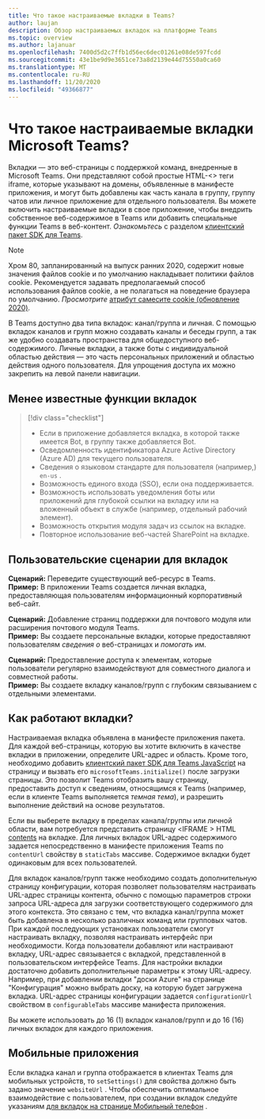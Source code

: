 ```yaml
---
title: Что такое настраиваемые вкладки в Teams?
author: laujan
description: Обзор настраиваемых вкладок на платформе Teams
ms.topic: overview
ms.author: lajanuar
ms.openlocfilehash: 7400d5d2c7ffb1d56ec6dec01261e08de597fcdd
ms.sourcegitcommit: 43e1be9d9e3651ce73a8d2139e44d75550a0ca60
ms.translationtype: MT
ms.contentlocale: ru-RU
ms.lasthandoff: 11/20/2020
ms.locfileid: "49366877"
---
```

# <a name="what-are-microsoft-teams-custom-tabs"></a>Что такое настраиваемые вкладки Microsoft Teams?

Вкладки — это веб-страницы с поддержкой команд, внедренные в Microsoft Teams. Они представляют собой простые HTML-<\> теги iframe, которые указывают на домены, объявленные в манифесте приложения, и могут быть добавлены как часть канала в группу, группу чатов или личное приложение для отдельного пользователя. Вы можете включить настраиваемые вкладки в свое приложение, чтобы внедрить собственное веб-содержимое в Teams или добавить специальные функции Teams в веб-контент. *Ознакомьтесь* с разделом [клиентский пакет SDK для Teams](/javascript/api/overview/msteams-client).

> [!NOTE]
> Хром 80, запланированный на выпуск ранних 2020, содержит новые значения файлов cookie и по умолчанию накладывает политики файлов cookie. Рекомендуется задавать предполагаемый способ использования файлов cookie, а не полагаться на поведение браузера по умолчанию. *Просмотрите* [атрибут самесите cookie (обновление 2020)](../resources/samesite-cookie-update.md).

В Teams доступно два типа вкладок: канал/группа и личная. С помощью вкладок каналов и групп можно создавать каналы и беседы групп, а так же удобно создавать пространства для общедоступного веб-содержимого. Личные вкладки, а также боты с индивидуальной областью действия — это часть персональных приложений и областью действия одного пользователя. Для упрощения доступа их можно закрепить на левой панели навигации.

## <a name="lesser-known-tab-features"></a>Менее известные функции вкладок

> [!div class="checklist"]
>
> * Если в приложение добавляется вкладка, в которой также имеется Bot, в группу также добавляется Bot.
> * Осведомленность идентификатора Azure Active Directory (Azure AD) для текущего пользователя.
> * Сведения о языковом стандарте для пользователя (например,) `en-us` . 
> * Возможность единого входа (SSO), если она поддерживается.
> * Возможность использовать уведомления боты или приложений для глубокой ссылки на вкладку или на вложенный объект в службе (например, отдельный рабочий элемент).
> * Возможность открытия модуля задач из ссылок на вкладке.
> * Повторное использование веб-частей SharePoint на вкладке.

## <a name="tabs-user-scenarios"></a>Пользовательские сценарии для вкладок

**Сценарий:** Переведите существующий веб-ресурс в Teams. \
**Пример:** В приложении Teams создается личная вкладка, предоставляющая пользователям информационный корпоративный веб-сайт.

**Сценарий:** Добавление страниц поддержки для почтового модуля или расширения почтового модуля Teams. \
**Пример:** Вы создаете персональные вкладки, которые предоставляют пользователям *сведения о* веб-страницах и *помогать* им.

**Сценарий:** Предоставление доступа к элементам, которые пользователи регулярно взаимодействуют для совместного диалога и совместной работы. \
**Пример:** Вы создаете вкладку каналов/групп с глубоким связыванием с отдельными элементами.

## <a name="how-do-tabs-work"></a>Как работают вкладки?

Настраиваемая вкладка объявлена в манифесте приложения пакета. Для каждой веб-страницы, которую вы хотите включить в качестве вкладки в приложении, определите URL-адрес и область. Кроме того, необходимо добавить [клиентский пакет SDK для Teams JavaScript](/javascript/api/overview/msteams-client) на страницу и вызвать его `microsoftTeams.initialize()` после загрузки страницы. Это позволит Teams отобразить вашу страницу, предоставить доступ к сведениям, относящимся к Teams (например, если в клиенте Teams выполняется *темная тема*), и разрешить выполнение действий на основе результатов.

Если вы выберете вкладку в пределах канала/группы или личной области, вам потребуется представить страницу <IFRAME \> HTML [contents](~/tabs/how-to/create-tab-pages/content-page.md) на вкладке. Для личных вкладок URL-адрес содержимого задается непосредственно в манифесте приложения Teams по `contentUrl` свойству в `staticTabs` массиве. Содержимое вкладки будет одинаковым для всех пользователей.

Для вкладок каналов/групп также необходимо создать дополнительную страницу конфигурации, которая позволяет пользователям настраивать URL-адрес страницы контента, обычно с помощью параметров строки запроса URL-адреса для загрузки соответствующего содержимого для этого контекста. Это связано с тем, что вкладка канал/группа может быть добавлена в несколько различных команд или групповых чатов. При каждой последующих установках пользователи смогут настраивать вкладку, позволяя настраивать интерфейс при необходимости. Когда пользователи добавляют или настраивают вкладку, URL-адрес связывается с вкладкой, представленной в пользовательском интерфейсе Teams. Для настройки вкладки достаточно добавить дополнительные параметры к этому URL-адресу. Например, при добавлении вкладки "доски Azure" на странице "Конфигурация" можно выбрать доску, на которую будет загружена вкладка. URL-адрес страницы конфигурации задается  `configurationUrl` свойством в `configurableTabs` массиве манифеста приложения.

Вы можете использовать до 16 (1) вкладок каналов/групп и до 16 (16) личных вкладок для каждого приложения.

## <a name="mobile-clients"></a>Мобильные приложения

Если вкладка канал и группа отображается в клиентах Teams для мобильных устройств, то `setSettings()` для свойства должно быть задано значение `websiteUrl` . Чтобы обеспечить оптимальное взаимодействие с пользователем, при создании вкладок следуйте указаниям [для вкладок на странице Мобильный телефон](~/tabs/design/tabs-mobile.md) .
